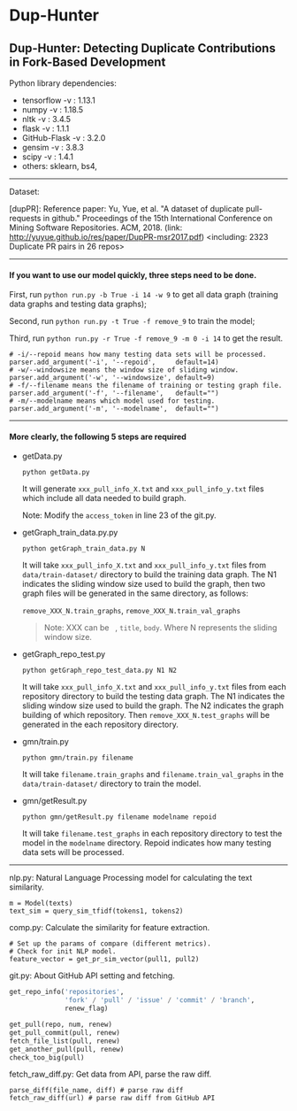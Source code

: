# Dup-Hunter

## Dup-Hunter: Detecting Duplicate Contributions in Fork-Based Development

Python library dependencies:
+ tensorflow -v : 1.13.1
+ numpy -v : 1.18.5
+ nltk -v : 3.4.5
+ flask -v : 1.1.1
+ GitHub-Flask -v : 3.2.0
+ gensim -v : 3.8.3
+ scipy -v : 1.4.1 
+ others: sklearn, bs4,

---

Dataset:

[dupPR]: Reference paper: Yu, Yue, et al. "A dataset of duplicate pull-requests in github." Proceedings of the 15th International Conference on Mining Software Repositories. ACM, 2018. (link: http://yuyue.github.io/res/paper/DupPR-msr2017.pdf)
<including: 2323 Duplicate PR pairs in 26 repos>

---
#### **If you want to use our model quickly, three steps need to be done.**

First, run `python run.py -b True -i 14 -w 9` to get all data graph (training data graphs and testing data graphs);

Second, run `python run.py -t True -f remove_9` to train the model;

Third, run `python run.py -r True -f remove_9 -m 0 -i 14` to get the result.

```
# -i/--repoid means how many testing data sets will be processed.
parser.add_argument('-i', '--repoid',     default=14)
# -w/--windowsize means the window size of sliding window.
parser.add_argument('-w', '--windowsize', default=9)
# -f/--filename means the filename of training or testing graph file.
parser.add_argument('-f', '--filename',   default="")
# -m/--modelname means which model used for testing.
parser.add_argument('-m', '--modelname',  default="")
```
---
#### **More clearly, the following 5 steps are required**
+ getData.py
  
    `python getData.py`
    
    It will generate `xxx_pull_info_X.txt` and `xxx_pull_info_y.txt` files which include all data needed to build graph. 
    
    Note: Modify the `access_token` in line 23 of the git.py.
    
+ getGraph_train_data.py.py
    
    `python getGraph_train_data.py N`
    
    It will take `xxx_pull_info_X.txt` and `xxx_pull_info_y.txt` files from `data/train-dataset/` directory to build the training data graph. The N1 indicates the sliding window size used to build the graph, then two graph files will be generated in the same directory, as follows:
      
    `remove_XXX_N.train_graphs`, `remove_XXX_N.train_val_graphs`
    
    >Note: XXX can be ` `, `title`, `body`. Where N represents the sliding window size.

+ getGraph_repo_test.py
   
    `python getGraph_repo_test_data.py N1 N2`
    
    It will take `xxx_pull_info_X.txt` and `xxx_pull_info_y.txt` files from each repository directory to build the testing data graph. The N1 indicates the sliding window size used to build the graph. The N2 indicates the graph building of which repository. Then `remove_XXX_N.test_graphs` will be generated in the each repository directory.

+ gmn/train.py  

    `python gmn/train.py filename`
    
    It will take `filename.train_graphs` and `filename.train_val_graphs` in the `data/train-dataset/` directory to train the model.
     
+ gmn/getResult.py

     `python gmn/getResult.py filename modelname repoid`
    
    It will take `filename.test_graphs` in each repository directory to test the model in the `modelname` directory. Repoid indicates how many testing data sets will be processed.
    
---

nlp.py: Natural Language Processing model for calculating the text similarity.


```
m = Model(texts)
text_sim = query_sim_tfidf(tokens1, tokens2)
``` 


comp.py: Calculate the similarity for feature extraction.

``` 
# Set up the params of compare (different metrics).
# Check for init NLP model.
feature_vector = get_pr_sim_vector(pull1, pull2)
```


git.py: About GitHub API setting and fetching.

``` python
get_repo_info('repositories',
              'fork' / 'pull' / 'issue' / 'commit' / 'branch',
              renew_flag)

get_pull(repo, num, renew)
get_pull_commit(pull, renew)
fetch_file_list(pull, renew)
get_another_pull(pull, renew)
check_too_big(pull)
```


fetch_raw_diff.py: Get data from API, parse the raw diff.

```
parse_diff(file_name, diff) # parse raw diff
fetch_raw_diff(url) # parse raw diff from GitHub API
```


